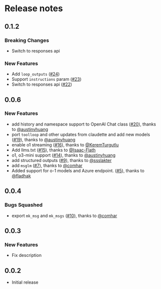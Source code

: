 # Release notes

<!-- do not remove -->

## 0.1.2

### Breaking Changes

- Switch to responses api

### New Features

- Add `loop_outputs` ([#24](https://github.com/AnswerDotAI/cosette/issues/24))
- Support `instructions` param ([#23](https://github.com/AnswerDotAI/cosette/issues/23))
- Switch to responses api ([#22](https://github.com/AnswerDotAI/cosette/issues/22))


## 0.0.6

### New Features

- add history and namespace support to OpenAI Chat class ([#20](https://github.com/AnswerDotAI/cosette/pull/20)), thanks to [@austinvhuang](https://github.com/austinvhuang)
- port `toolloop` and other updates from claudette and add new models ([#19](https://github.com/AnswerDotAI/cosette/pull/19)), thanks to [@austinvhuang](https://github.com/austinvhuang)
- enable o1 streaming ([#16](https://github.com/AnswerDotAI/cosette/pull/16)), thanks to [@KeremTurgutlu](https://github.com/KeremTurgutlu)
- Add llms.txt ([#15](https://github.com/AnswerDotAI/cosette/pull/15)), thanks to [@Isaac-Flath](https://github.com/Isaac-Flath)
- o1, o3-mini support ([#14](https://github.com/AnswerDotAI/cosette/pull/14)), thanks to [@austinvhuang](https://github.com/austinvhuang)
- add structured outputs ([#9](https://github.com/AnswerDotAI/cosette/pull/9)), thanks to [@ssslakter](https://github.com/ssslakter)
- add `msglm` ([#7](https://github.com/AnswerDotAI/cosette/pull/7)), thanks to [@comhar](https://github.com/comhar)
- Added support for o-1 models and Azure endpoint. ([#5](https://github.com/AnswerDotAI/cosette/pull/5)), thanks to [@fladhak](https://github.com/fladhak)


## 0.0.4

### Bugs Squashed

- export `mk_msg` and `mk_msgs` ([#10](https://github.com/AnswerDotAI/cosette/pull/10)), thanks to [@comhar](https://github.com/comhar)


## 0.0.3

### New Features

- Fix description


## 0.0.2

- Initial release

